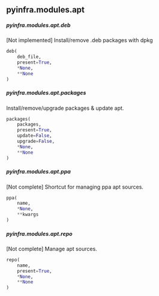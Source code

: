 ## pyinfra.modules.apt


##### pyinfra.modules.apt.deb

[Not implemented] Install/remove .deb packages with dpkg

```py
deb(
    deb_file,
    present=True,
    *None,
    **None
)
```


##### pyinfra.modules.apt.packages

Install/remove/upgrade packages & update apt.

```py
packages(
    packages,
    present=True,
    update=False,
    upgrade=False,
    *None,
    **None
)
```


##### pyinfra.modules.apt.ppa

[Not complete] Shortcut for managing ppa apt sources.

```py
ppa(
    name,
    *None,
    **kwargs
)
```


##### pyinfra.modules.apt.repo

[Not complete] Manage apt sources.

```py
repo(
    name,
    present=True,
    *None,
    **None
)
```
